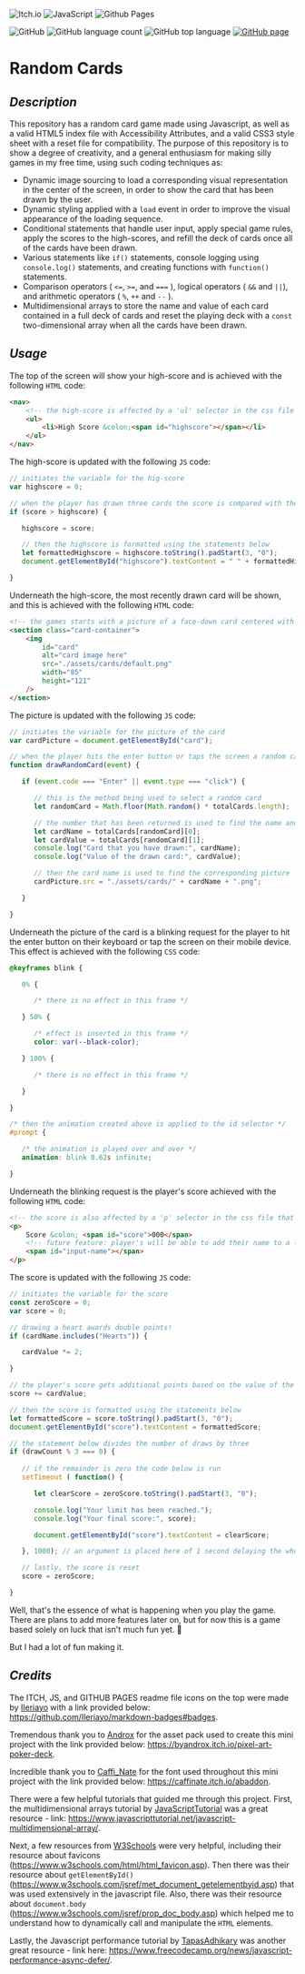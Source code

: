 ![Itch.io](https://img.shields.io/badge/Itch-%23FF0B34.svg?style=for-the-badge&logo=Itch.io&logoColor=white)
![JavaScript](https://img.shields.io/badge/javascript-%23323330.svg?style=for-the-badge&logo=javascript&logoColor=%23F7DF1E)
![Github Pages](https://img.shields.io/badge/github%20pages-121013?style=for-the-badge&logo=github&logoColor=white)

![GitHub](https://img.shields.io/github/license/ktortolini/stu-side-project-01?style=flat-square)
![GitHub language count](https://img.shields.io/github/languages/count/ktortolini/stu-side-project-01?style=flat-square)
![GitHub top language](https://img.shields.io/github/languages/top/ktortolini/stu-side-project-01?color=green&style=flat-square)
[![GitHub page](https://img.shields.io/badge/GitHub%20Page-ktortolini.github.io/stu--side--project--01-blue.svg?style=flat-square)](https://ktortolini.github.io/stu-side-project-01/)

# Random Cards

## _Description_

This repository has a random card game made using Javascript, as well as a valid HTML5 index file with Accessibility Attributes, and a valid CSS3 style sheet with a reset file for compatibility. The purpose of this repository is to show a degree of creativity, and a general enthusiasm for making silly games in my free time, using such coding techniques as:

- Dynamic image sourcing to load a corresponding visual representation in the center of the screen, in order to show the card that has been drawn by the user.
- Dynamic styling applied with a `load` event in order to improve the visual appearance of the loading sequence.
- Conditional statements that handle user input, apply special game rules, apply the scores to the high-scores, and refill the deck of cards once all of the cards have been drawn.
- Various statements like `if()` statements, console logging using `console.log()` statements, and creating functions with `function()` statements. 
- Comparison operators ( `<=`, `>=`, and `===` ), logical operators ( `&&` and `||`), and arithmetic operators ( `%`, `++` and `--` ).
- Multidimensional arrays to store the name and value of each card contained in a full deck of cards and reset the playing deck with a `const` two-dimensional array when all the cards have been drawn.

## _Usage_

The top of the screen will show your high-score and is achieved with the following `HTML` code:

```html
<nav>
	<!-- the high-score is affected by a 'ul' selector in the css file that centers everything -->
	<ul>
		<li>High Score &colon;<span id="highscore"></span></li>
	</ul>
</nav>
```

The high-score is updated with the following `JS` code:

```js
// initiates the variable for the hig-score
var highscore = 0;

// when the player has drawn three cards the score is compared with the high-score
if (score > highscore) {

   highscore = score;

   // then the highscore is formatted using the statements below
   let formattedHighscore = highscore.toString().padStart(3, "0");
   document.getElementById("highscore").textContent = " " + formattedHighscore;

}
```

Underneath the high-score, the most recently drawn card will be shown, and this is achieved with the following `HTML` code:

```html
<!-- the games starts with a picture of a face-down card centered with the css file -->
<section class="card-container">
	<img
		id="card"
		alt="card image here"
		src="./assets/cards/default.png"
		width="85"
		height="121"
	/>
</section>
```

The picture is updated with the following `JS` code:

```js
// initiates the variable for the picture of the card
var cardPicture = document.getElementById("card");

// when the player hits the enter button or taps the screen a random card is drawn
function drawRandomCard(event) {

   if (event.code === "Enter" || event.type === "click") {

      // this is the method being used to select a random card
      let randomCard = Math.floor(Math.random() * totalCards.length);

      // the number that has been returned is used to find the name and value of the card
      let cardName = totalCards[randomCard][0];
      let cardValue = totalCards[randomCard][1];
      console.log("Card that you have drawn:", cardName);
      console.log("Value of the drawn card:", cardValue);

      // then the card name is used to find the corresponding picture
      cardPicture.src = "./assets/cards/" + cardName + ".png";

   }

}
```

Underneath the picture of the card is a blinking request for the player to hit the enter button on their keyboard or tap the screen on their mobile device. This effect is achieved with the following `CSS` code:

```css
@keyframes blink {

   0% {

      /* there is no effect in this frame */

   } 50% {

      /* effect is inserted in this frame */
      color: var(--black-color);

   } 100% {

      /* there is no effect in this frame */

   }

}

/* then the animation created above is applied to the id selector */
#prompt {

   /* the animation is played over and over */
   animation: blink 0.62s infinite;

}
```

Underneath the blinking request is the player's score achieved with the following `HTML` code:
```html
<!-- the score is also affected by a 'p' selector in the css file that centers everything -->
<p>
	Score &colon; <span id="score">000</span>
	<!-- future feature: player's will be able to add their name to a leader-board -->
	<span id="input-name"></span>
</p>
```

The score is updated with the following `JS` code:

```js
// initiates the variable for the score
const zeroScore = 0;
var score = 0;

// drawing a heart awards double points!
if (cardName.includes("Hearts")) {

   cardValue *= 2;

}

// the player's score gets additional points based on the value of the drawn card
score += cardValue;

// then the score is formatted using the statements below
let formattedScore = score.toString().padStart(3, "0");
document.getElementById("score").textContent = formattedScore;

// the statement below divides the number of draws by three
if (drawCount % 3 === 0) {
            
   // if the remainder is zero the code below is run
   setTimeout ( function() {

      let clearScore = zeroScore.toString().padStart(3, "0");

      console.log("Your limit has been reached.");
      console.log("Your final score:", score);

      document.getElementById("score").textContent = clearScore;

   }, 1000); // an argument is placed here of 1 second delaying the whole function

   // lastly, the score is reset
   score = zeroScore;

}
```

Well, that's the essence of what is happening when you play the game. There are plans to add more features later on, but for now this is a game based solely on luck that isn't much fun yet. 🤷

But I had a lot of fun making it.
## _Credits_

The ITCH, JS, and GITHUB PAGES readme file icons on the top were made by [Ileriayo](https://github.com/Ileriayo) with a link provided below: https://github.com/Ileriayo/markdown-badges#badges. 

Tremendous thank you to [Androx](https://twitter.com/Paradox1821) for the asset pack used to create this mini project with the link provided below: https://byandrox.itch.io/pixel-art-poker-deck.

Incredible thank you to [Caffi_Nate](https://twitter.com/caffi_nate) for the font used throughout this mini project with the link provided below: https://caffinate.itch.io/abaddon.

There were a few helpful tutorials that guided me through this project. First, the multidimensional arrays tutorial by [JavaScriptTutorial](https://www.javascripttutorial.net/) was a great resource - link: https://www.javascripttutorial.net/javascript-multidimensional-array/.

Next, a few resources from [W3Schools](https://www.w3schools.com/) were very helpful, including their resource about favicons (https://www.w3schools.com/html/html_favicon.asp). Then there was their resource about `getElementById()` (https://www.w3schools.com/jsref/met_document_getelementbyid.asp) that was used extensively in the javascript file. Also, there was their resource about `document.body` (https://www.w3schools.com/jsref/prop_doc_body.asp) which helped me to understand how to dynamically call and manipulate the `HTML` elements.

Lastly, the Javascript performance tutorial by [TapasAdhikary](https://www.tapasadhikary.com/) was another great resource - link here: https://www.freecodecamp.org/news/javascript-performance-async-defer/.
